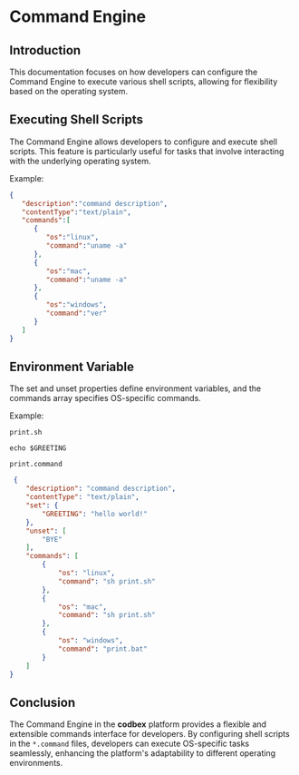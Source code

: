 # Command Engine

## Introduction

This documentation focuses on how developers can configure the Command Engine to execute various shell scripts, allowing for flexibility based on the operating system.

## Executing Shell Scripts

The Command Engine allows developers to configure and execute shell scripts. This feature is particularly useful for tasks that involve interacting with the underlying operating system.

Example:

```json
{
   "description":"command description",
   "contentType":"text/plain",
   "commands":[
      {
         "os":"linux",
         "command":"uname -a"
      },
      {
         "os":"mac",
         "command":"uname -a"
      },
      {
         "os":"windows",
         "command":"ver"
      }
   ]
}
```

## Environment Variable

 The set and unset properties define environment variables, and the commands array specifies OS-specific commands.

 Example:

`print.sh`

 ```shell
 echo $GREETING
 ```

`print.command`

```json
 {
    "description": "command description",
    "contentType": "text/plain",
    "set": {
        "GREETING": "hello world!"
    },
    "unset": [
        "BYE"
    ],
    "commands": [
        {
            "os": "linux",
            "command": "sh print.sh"
        },
        {
            "os": "mac",
            "command": "sh print.sh"
        },
        {
            "os": "windows",
            "command": "print.bat"
        }
    ]
}
```

## Conclusion

The Command Engine in the __codbex__ platform provides a flexible and extensible commands interface for developers. By configuring shell scripts in the `*.command` files, developers can execute OS-specific tasks seamlessly, enhancing the platform's adaptability to different operating environments.
